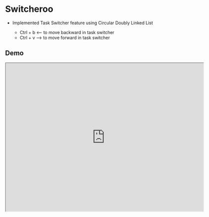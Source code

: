 # Switcheroo

* Implemented Task Switcher feature using Circular Doubly Linked List

  * Ctrl + b <-- to move backward in task switcher
  * Ctrl + v --> to move forward in task switcher

## Demo

<iframe src="https://drive.google.com/file/d/1q4kv6QSqmouttKj4VOLiE3Vdc_NAmDfA/preview" width="640" height="480" allow="autoplay"></iframe>

<!-- [![Switcheroo](https://user-images.githubusercontent.com/43502764/227154735-ab6277a4-ee81-401e-b3aa-74b6dc43cc73.jpg)](https://drive.google.com/file/d/1q4kv6QSqmouttKj4VOLiE3Vdc_NAmDfA/view?usp=sharing) -->
